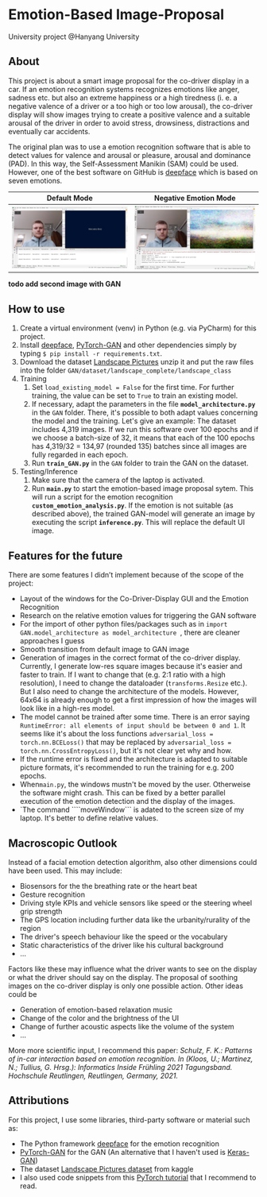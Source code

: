# Emotion-Based Image-Proposal
University project @Hanyang University

## About
This project is about a smart image proposal for the co-driver display in a car. 
If an emotion recognition systems recognizes emotions like anger, sadness etc.
but also an extreme happiness or a high tiredness
(i. e. a negative valence of a driver or a
too high or too low arousal), the co-driver display will show images trying
to create a positive valence and a suitable arousal of the driver
in order to avoid stress, drowsiness, distractions and eventually car accidents.

<!--
Valence: pleasant…unpleasant / happy…unhappy
Arousal: excited…calm
Dominance: dependent…independent / controlled…in control 
-->

The original plan was to use a emotion recognition software that is able to detect 
values for valence and arousal or pleasure, arousal and dominance (PAD). In this way,
the Self-Assessment Manikin (SAM) could be used. 
However, one of the best software on GitHub is 
[deepface](https://github.com/serengil/deepface) 
which is based on seven emotions.


Default Mode          |  Negative Emotion Mode
:-------------------------:|:-------------------------:
![](assets/good-emotion.jpg)  |  ![](assets/bad-emotion.jpg)


**todo add second image with GAN**


## How to use
1. Create a virtual environment (venv) in Python (e.g. via PyCharm) for this project.
1. Install  [deepface](https://github.com/serengil/deepface), 
   [PyTorch-GAN](https://github.com/eriklindernoren/PyTorch-GAN) 
   and other dependencies
   simply by typing
```$ pip install -r requirements.txt```.
1. Download the dataset [Landscape Pictures](https://www.kaggle.com/datasets/arnaud58/landscape-pictures?resource=download)
   unzip it and put the raw files into the folder ```GAN/dataset/landscape_complete/landscape_class```
1. Training
    1. Set ```load_existing_model = False``` for the first time. 
       For further training, the value can be set to ```True``` 
       to train an existing model.
    1. If necessary, adapt the parameters in the file **`model_architecture.py`** in the ```GAN``` folder.
       There, it's possible to both adapt values concerning the model and the training.
       Let's give an example: The dataset includes 4,319 images. 
       If we run this software over 100 epochs and 
       if we choose a batch-size of 32, it means that 
       each of the 100 epochs has 4,319/32 = 134,97 (rounded 135) batches since
       all images are fully regarded in each epoch.
    1. Run **`train_GAN.py`** in the ```GAN``` folder to train the GAN on the dataset.
1. Testing/Inference
    1. Make sure that the camera of the laptop is activated.
    1. Run **`main.py`** to start the emotion-based image proposal sytem. 
        This will run a script for
       the emotion recognition **`custom_emotion_analysis.py`**. If the emotion is
       not suitable (as described above), the trained GAN-model will generate
       an image by executing the script **`inference.py`**. This will replace the default UI image.
       


## Features for the future
There are some features I didn’t implement because of the scope of the project:
- Layout of the windows for the Co-Driver-Display GUI and the Emotion Recognition
- Research on the relative emotion values for triggering the GAN software
- For the import of other python files/packages such as in
  ```import GAN.model_architecture as model_architecture ```, 
  there are cleaner approaches I guess
- Smooth transition from default image to GAN image
- Generation of images in the correct format of the co-driver display.
  Currently, I generate low-res square images because it's easier and faster to train. 
  If I want to change that (e.g. 2:1 ratio with a high resolution), 
  I need to change the dataloader (```transforms.Resize``` etc.). 
  But I also need to change the architecture of the models. 
  However, 64x64 is already enough to get a first impression of 
  how the images will look like in a high-res model.
- The model cannot be trained after some time. 
  There is an error saying ```RuntimeError: all elements of input should be between 0 and 1```.
  It seems like it's about the loss functions
  ```adversarial_loss = torch.nn.BCELoss()``` that may be replaced by
  ```adversarial_loss = torch.nn.CrossEntropyLoss()```, but it's not clear yet why and how.
- If the runtime error is fixed and the architecture is adapted to suitable picture formats,
  it's recommended to run the training for e.g. 200 epochs.
- When```main.py```, the windows mustn't be moved by the user. 
  Otherweise the software might crash. 
  This can be fixed by a better parallel execution of the emotion detection and 
  the display of the images.
- `The command ````moveWindow``` is adated to the screen size of my
    laptop. It's better to define relative values.



## Macroscopic Outlook

Instead of a facial emotion detection algorithm,
also other dimensions could have been used. 
This may include:
- Biosensors for the the breathing rate 
  or the heart beat
- Gesture recognition
- Driving style KPIs and vehicle sensors like speed or the steering wheel grip strength
- The GPS location including further data like
the urbanity/rurality of the region
- The driver's speech behaviour like the speed or the vocabulary
- Static characteristics of the driver like his cultural background
- ...

Factors like these may influence what the driver
wants to see on the display or what the driver
should say on the display. 
The proposal of soothing images on the co-driver display
is only one possible action. Other ideas could be 
- Generation of emotion-based relaxation music <!--GAN: every day different music! cf. also JukeboxAI-->
- Change of the color and the brightness of the UI
- Change of further acoustic aspects like the volume of the system
- ...

More more scientific input, I recommend this paper:
*Schulz, F. K.: Patterns of in-car interaction based on emotion recognition. In (Kloos, U.; Martinez, N.; Tullius, G. Hrsg.): Informatics Inside Frühling 2021 Tagungsband. Hochschule Reutlingen, Reutlingen, Germany, 2021.*
## Attributions
For this project, I use some libraries, third-party software or material such as:
* The Python framework [deepface](https://github.com/serengil/deepface) for the emotion recognition
* [PyTorch-GAN](https://github.com/eriklindernoren/PyTorch-GAN) for the GAN
  (An alternative that I haven't used is [Keras-GAN](https://github.com/eriklindernoren/Keras-GAN))
* The dataset [Landscape Pictures dataset](https://www.kaggle.com/datasets/arnaud58/landscape-pictures?resource=download) 
  from kaggle
* I also used code snippets from this 
  [PyTorch tutorial](https://pytorch.org/tutorials/beginner/dcgan_faces_tutorial.html) 
  that I recommend to read.